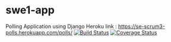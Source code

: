 # swe1-app
Polling  Application using Django
Heroku link : https://se-scrum3-polls.herokuapp.com/polls/
[![Build Status](https://app.travis-ci.com/Simran-Shandilya/swe1-app.svg?branch=main)](https://app.travis-ci.com/Simran-Shandilya/swe1-app)
[![Coverage Status](https://coveralls.io/repos/github/Simran-Shandilya/swe1-app/badge.svg)](https://coveralls.io/github/Simran-Shandilya/swe1-app)

